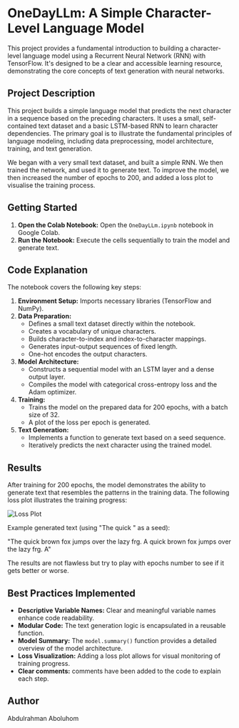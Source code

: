 # OneDayLLm: A Simple Character-Level Language Model

This project provides a fundamental introduction to building a character-level language model using a Recurrent Neural Network (RNN) with TensorFlow. It's designed to be a clear and accessible learning resource, demonstrating the core concepts of text generation with neural networks.

## Project Description

This project builds a simple language model that predicts the next character in a sequence based on the preceding characters. It uses a small, self-contained text dataset and a basic LSTM-based RNN to learn character dependencies. The primary goal is to illustrate the fundamental principles of language modeling, including data preprocessing, model architecture, training, and text generation.

We began with a very small text dataset, and built a simple RNN. We then trained the network, and used it to generate text. To improve the model, we then increased the number of epochs to 200, and added a loss plot to visualise the training process.

## Getting Started

1.  **Open the Colab Notebook:** Open the `OneDayLLm.ipynb` notebook in Google Colab.
2.  **Run the Notebook:** Execute the cells sequentially to train the model and generate text.

## Code Explanation

The notebook covers the following key steps:

1.  **Environment Setup:** Imports necessary libraries (TensorFlow and NumPy).
2.  **Data Preparation:**
    * Defines a small text dataset directly within the notebook.
    * Creates a vocabulary of unique characters.
    * Builds character-to-index and index-to-character mappings.
    * Generates input-output sequences of fixed length.
    * One-hot encodes the output characters.
3.  **Model Architecture:**
    * Constructs a sequential model with an LSTM layer and a dense output layer.
    * Compiles the model with categorical cross-entropy loss and the Adam optimizer.
4.  **Training:**
    * Trains the model on the prepared data for 200 epochs, with a batch size of 32.
    * A plot of the loss per epoch is generated.
5.  **Text Generation:**
    * Implements a function to generate text based on a seed sequence.
    * Iteratively predicts the next character using the trained model.

## Results

After training for 200 epochs, the model demonstrates the ability to generate text that resembles the patterns in the training data. The following loss plot illustrates the training progress:

![Loss Plot](https://github.com/user-attachments/assets/ec1e6211-f64b-4de7-b97f-96ce4fe9cc54)

Example generated text (using "The quick " as a seed):

"The quick brown fox jumps over the lazy frg.
A quick brown fox jumps over the lazy frg.
A" 

The results are not flawless but try to play with epochs number to see if it gets better or worse.

## Best Practices Implemented

* **Descriptive Variable Names:** Clear and meaningful variable names enhance code readability.
* **Modular Code:** The text generation logic is encapsulated in a reusable function.
* **Model Summary:** The `model.summary()` function provides a detailed overview of the model architecture.
* **Loss Visualization:** Adding a loss plot allows for visual monitoring of training progress.
* **Clear comments:** comments have been added to the code to explain each step.

## Author

Abdulrahman Aboluhom
